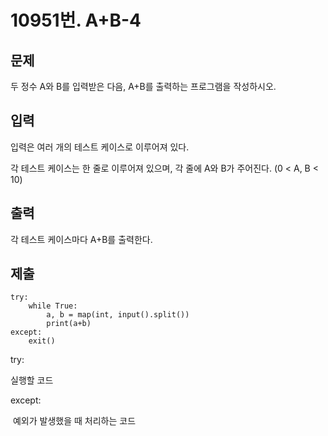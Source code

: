 # 10951번. A+B-4



## 문제

두 정수 A와 B를 입력받은 다음, A+B를 출력하는 프로그램을 작성하시오.



## 입력

입력은 여러 개의 테스트 케이스로 이루어져 있다.

각 테스트 케이스는 한 줄로 이루어져 있으며, 각 줄에 A와 B가 주어진다. (0 < A, B < 10)



## 출력

각 테스트 케이스마다 A+B를 출력한다.



## 제출

```
try:
    while True:
        a, b = map(int, input().split())
        print(a+b)
except:
    exit()
```



try:

   실행할 코드

except:

​	예외가 발생했을 때 처리하는 코드
